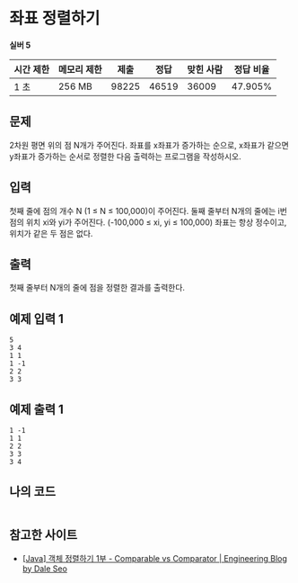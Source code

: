 # 좌표 정렬하기

**실버 5**

|시간 제한	|메모리 제한	|제출|	정답	|맞힌 사람|	정답 비율|
|---|---|---|---|---|---|
|1 초	|256 MB	|98225	|46519|	36009|	47.905%|

## 문제

2차원 평면 위의 점 N개가 주어진다. 좌표를 x좌표가 증가하는 순으로, x좌표가 같으면 y좌표가 증가하는 순서로 정렬한 다음 출력하는 프로그램을 작성하시오.

## 입력 

첫째 줄에 점의 개수 N (1 ≤ N ≤ 100,000)이 주어진다. 둘째 줄부터 N개의 줄에는 i번점의 위치 xi와 yi가 주어진다. (-100,000 ≤ xi, yi ≤ 100,000) 좌표는 항상 정수이고, 위치가 같은 두 점은 없다.

## 출력 

첫째 줄부터 N개의 줄에 점을 정렬한 결과를 출력한다.

## 예제 입력 1

```
5
3 4
1 1
1 -1
2 2
3 3
```

## 예제 출력 1

```
1 -1
1 1
2 2
3 3
3 4
```

## 나의 코드

```java

```

## 참고한 사이트 

- [[Java] 객체 정렬하기 1부 - Comparable vs Comparator | Engineering Blog by Dale Seo](https://www.daleseo.com/java-comparable-comparator/)